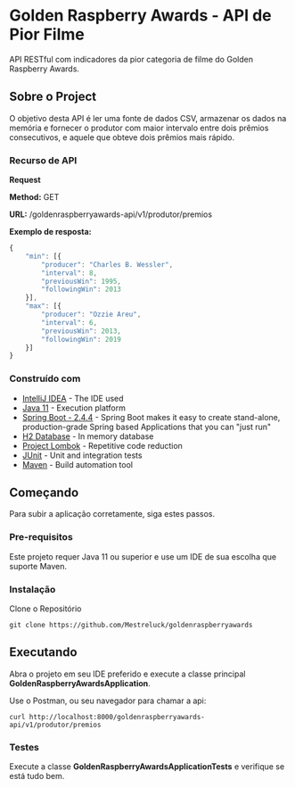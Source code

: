 # Golden Raspberry Awards - API de Pior Filme
API RESTful com indicadores da pior categoria de filme do Golden Raspberry Awards.

## Sobre o Project
O objetivo desta API é ler uma fonte de dados CSV, armazenar os dados na memória e fornecer o produtor com maior intervalo entre dois prêmios consecutivos, e aquele que obteve dois prêmios mais rápido.

### Recurso de API
**Request**

**Method:** GET

**URL:** /goldenraspberryawards-api/v1/produtor/premios

**Exemplo de resposta:**
```javascript
{
	"min": [{
		"producer": "Charles B. Wessler",
		"interval": 8,
		"previousWin": 1995,
		"followingWin": 2013
	}],
	"max": [{
		"producer": "Ozzie Areu",
		"interval": 6,
		"previousWin": 2013,
		"followingWin": 2019
	}]
}
```

### Construído com
* [IntelliJ IDEA](https://www.jetbrains.com/pt-br/idea/) - The IDE used
* [Java 11](https://www.java.com/pt-BR/) - Execution platform
* [Spring Boot - 2.4.4](https://spring.io/projects/spring-boot) - Spring Boot makes it easy to create stand-alone, production-grade Spring based Applications that you can "just run"
* [H2 Database](https://www.h2database.com/html/main.html) - In memory database
* [Project Lombok](https://projectlombok.org/) - Repetitive code reduction
* [JUnit](https://junit.org/junit5/) - Unit and integration tests
* [Maven](https://maven.apache.org/) - Build automation tool

## Começando
Para subir a aplicação corretamente, siga estes passos.

### Pre-requisitos
Este projeto requer Java 11 ou superior e use um IDE de sua escolha que suporte Maven.

### Instalação
Clone o Repositório
```
git clone https://github.com/Mestreluck/goldenraspberryawards
```

## Executando
Abra o projeto em seu IDE preferido e execute a classe principal **GoldenRaspberryAwardsApplication**.

Use o Postman, ou seu navegador para chamar a api:
```
curl http://localhost:8000/goldenraspberryawards-api/v1/produtor/premios
```

### Testes
Execute a classe **GoldenRaspberryAwardsApplicationTests** e verifique se está tudo bem.